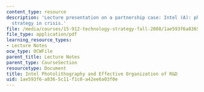 ```yaml
---
content_type: resource
description: 'Lecture presentation on a partnership case: Intel (A): photolithography
  strategy in crisis.'
file: /media/courses/15-912-technology-strategy-fall-2008/1ae593f6a8365c11f1c0a42ee6a03f0e_lec_06.pdf
file_type: application/pdf
learning_resource_types:
- Lecture Notes
ocw_type: OCWFile
parent_title: Lecture Notes
parent_type: CourseSection
resourcetype: Document
title: Intel Photolithography and Effective Organization of R&D
uid: 1ae593f6-a836-5c11-f1c0-a42ee6a03f0e
---
```

